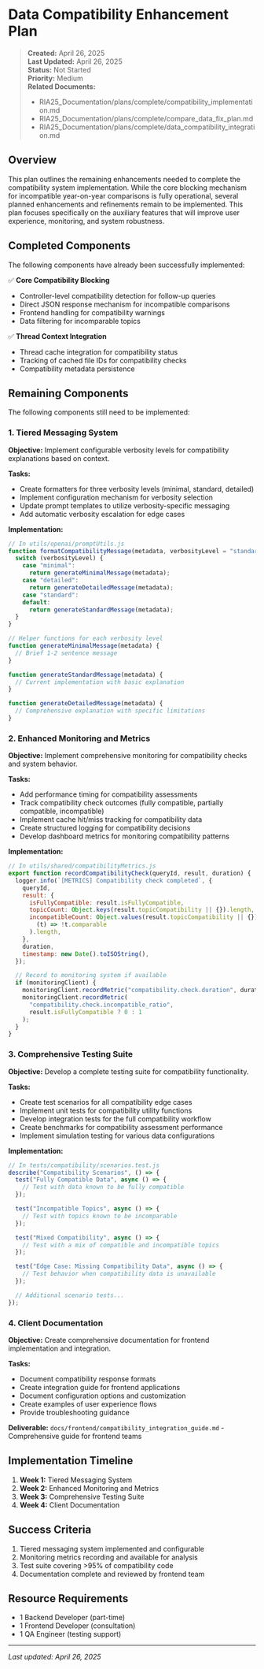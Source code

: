 # Data Compatibility Enhancement Plan

> **Created:** April 26, 2025  
> **Last Updated:** April 26, 2025  
> **Status:** Not Started  
> **Priority:** Medium  
> **Related Documents:**
>
> - RIA25_Documentation/plans/complete/compatibility_implementation.md
> - RIA25_Documentation/plans/complete/compare_data_fix_plan.md
> - RIA25_Documentation/plans/complete/data_compatibility_integration.md

## Overview

This plan outlines the remaining enhancements needed to complete the compatibility system implementation. While the core blocking mechanism for incompatible year-on-year comparisons is fully operational, several planned enhancements and refinements remain to be implemented. This plan focuses specifically on the auxiliary features that will improve user experience, monitoring, and system robustness.

## Completed Components

The following components have already been successfully implemented:

✅ **Core Compatibility Blocking**

- Controller-level compatibility detection for follow-up queries
- Direct JSON response mechanism for incompatible comparisons
- Frontend handling for compatibility warnings
- Data filtering for incomparable topics

✅ **Thread Context Integration**

- Thread cache integration for compatibility status
- Tracking of cached file IDs for compatibility checks
- Compatibility metadata persistence

## Remaining Components

The following components still need to be implemented:

### 1. Tiered Messaging System

**Objective:** Implement configurable verbosity levels for compatibility explanations based on context.

**Tasks:**

- Create formatters for three verbosity levels (minimal, standard, detailed)
- Implement configuration mechanism for verbosity selection
- Update prompt templates to utilize verbosity-specific messaging
- Add automatic verbosity escalation for edge cases

**Implementation:**

```javascript
// In utils/openai/promptUtils.js
function formatCompatibilityMessage(metadata, verbosityLevel = "standard") {
  switch (verbosityLevel) {
    case "minimal":
      return generateMinimalMessage(metadata);
    case "detailed":
      return generateDetailedMessage(metadata);
    case "standard":
    default:
      return generateStandardMessage(metadata);
  }
}

// Helper functions for each verbosity level
function generateMinimalMessage(metadata) {
  // Brief 1-2 sentence message
}

function generateStandardMessage(metadata) {
  // Current implementation with basic explanation
}

function generateDetailedMessage(metadata) {
  // Comprehensive explanation with specific limitations
}
```

### 2. Enhanced Monitoring and Metrics

**Objective:** Implement comprehensive monitoring for compatibility checks and system behavior.

**Tasks:**

- Add performance timing for compatibility assessments
- Track compatibility check outcomes (fully compatible, partially compatible, incompatible)
- Implement cache hit/miss tracking for compatibility data
- Create structured logging for compatibility decisions
- Develop dashboard metrics for monitoring compatibility patterns

**Implementation:**

```javascript
// In utils/shared/compatibilityMetrics.js
export function recordCompatibilityCheck(queryId, result, duration) {
  logger.info(`[METRICS] Compatibility check completed`, {
    queryId,
    result: {
      isFullyCompatible: result.isFullyCompatible,
      topicCount: Object.keys(result.topicCompatibility || {}).length,
      incompatibleCount: Object.values(result.topicCompatibility || {}).filter(
        (t) => !t.comparable
      ).length,
    },
    duration,
    timestamp: new Date().toISOString(),
  });

  // Record to monitoring system if available
  if (monitoringClient) {
    monitoringClient.recordMetric("compatibility.check.duration", duration);
    monitoringClient.recordMetric(
      "compatibility.check.incompatible_ratio",
      result.isFullyCompatible ? 0 : 1
    );
  }
}
```

### 3. Comprehensive Testing Suite

**Objective:** Develop a complete testing suite for compatibility functionality.

**Tasks:**

- Create test scenarios for all compatibility edge cases
- Implement unit tests for compatibility utility functions
- Develop integration tests for the full compatibility workflow
- Create benchmarks for compatibility assessment performance
- Implement simulation testing for various data configurations

**Implementation:**

```javascript
// In tests/compatibility/scenarios.test.js
describe("Compatibility Scenarios", () => {
  test("Fully Compatible Data", async () => {
    // Test with data known to be fully compatible
  });

  test("Incompatible Topics", async () => {
    // Test with topics known to be incomparable
  });

  test("Mixed Compatibility", async () => {
    // Test with a mix of compatible and incompatible topics
  });

  test("Edge Case: Missing Compatibility Data", async () => {
    // Test behavior when compatibility data is unavailable
  });

  // Additional scenario tests...
});
```

### 4. Client Documentation

**Objective:** Create comprehensive documentation for frontend implementation and integration.

**Tasks:**

- Document compatibility response formats
- Create integration guide for frontend applications
- Document configuration options and customization
- Create examples of user experience flows
- Provide troubleshooting guidance

**Deliverable:**
`docs/frontend/compatibility_integration_guide.md` - Comprehensive guide for frontend teams

## Implementation Timeline

1. **Week 1:** Tiered Messaging System
2. **Week 2:** Enhanced Monitoring and Metrics
3. **Week 3:** Comprehensive Testing Suite
4. **Week 4:** Client Documentation

## Success Criteria

1. Tiered messaging system implemented and configurable
2. Monitoring metrics recording and available for analysis
3. Test suite covering >95% of compatibility code
4. Documentation complete and reviewed by frontend team

## Resource Requirements

- 1 Backend Developer (part-time)
- 1 Frontend Developer (consultation)
- 1 QA Engineer (testing support)

---

_Last updated: April 26, 2025_
